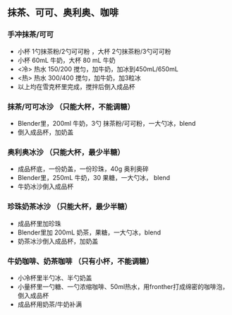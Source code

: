 ## 抹茶、可可、奥利奥、咖啡
### 手冲抹茶/可可
- 小杯 1勺抹茶粉/2勺可可粉 ，大杯 2勺抹茶粉/3勺可可粉
- 小杯 60mL 牛奶，大杯 80 mL 牛奶
- <冷> 热水 150/200 搅匀，加牛奶，加冰到450mL/650mL
- <热> 热水 300/400 搅匀，加牛奶，加3粒冰
- 以上均在雪克杯里完成，搅拌后倒入成品杯

### 抹茶/可可冰沙 （只能大杯，不能调糖）
- Blender里，200ml 牛奶，3勺 抹茶粉/可可粉，一大勺冰，blend
- 倒入成品杯，加奶盖

### 奥利奥冰沙 （只能大杯，最少半糖）
- 成品杯底，一份奶盖，一份珍珠，40g 奥利奥碎
- Blender里，250mL 牛奶，30 果糖，一大勺冰， blend
- 牛奶冰沙倒入成品杯

### 珍珠奶茶冰沙 （只能大杯，最少半糖）
- 成品杯里加珍珠
- Blender里加 200mL 奶茶，果糖，一大勺冰，blend
- 奶茶冰沙倒入成品杯，加奶盖

### 牛奶咖啡、奶茶咖啡 （只有小杯，不能调糖） 
- 小冷杯里半勺冰、半勺奶盖
- 小量杯里一勺糖、一勺浓缩咖啡、50ml热水，用fronther打成绵密的咖啡泡，倒入成品杯
- 成品杯用奶茶/牛奶补满



